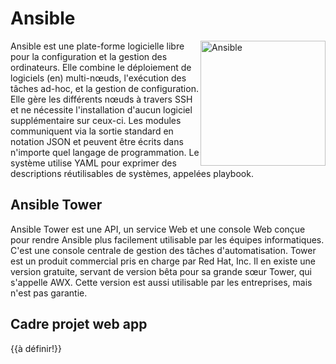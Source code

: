 # Ansible

<img src="Ansible_logo.svg.png" alt="Ansible" width="200" style="float: right"/>
Ansible est une plate-forme logicielle libre pour la configuration et la gestion des ordinateurs. Elle combine le déploiement de logiciels (en) multi-nœuds, l'exécution des tâches ad-hoc, et la gestion de configuration. Elle gère les différents nœuds à travers SSH et ne nécessite l'installation d'aucun logiciel supplémentaire sur ceux-ci. Les modules communiquent via la sortie standard en notation JSON et peuvent être écrits dans n'importe quel langage de programmation. Le système utilise YAML pour exprimer des descriptions réutilisables de systèmes, appelées playbook.

## Ansible Tower

Ansible Tower est une API, un service Web et une console Web conçue pour rendre Ansible plus facilement utilisable par les équipes informatiques. C'est une console centrale de gestion des tâches d'automatisation. Tower est un produit commercial pris en charge par Red Hat, Inc.
Il en existe une version gratuite, servant de version bêta pour sa grande sœur Tower, qui s'appelle AWX. Cette version est aussi utilisable par les entreprises, mais n'est pas garantie.

## Cadre projet web app

{{à définir!}}